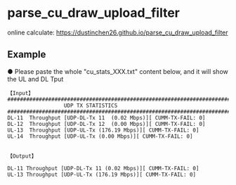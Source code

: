 # parse_cu_draw_upload_filter
online calculate: https://dustinchen26.github.io/parse_cu_draw_upload_filter

## Example
● Please paste the whole "cu_stats_XXX.txt" content below, and it will show the UL and DL Tput

```
【Input】
#############################################################################################################################
                  UDP TX STATISTICS
#############################################################################################################################
DL-11  Throughput [UDP-DL-Tx 11  (0.02 Mbps)][ CUMM-TX-FAIL: 0]
DL-12  Throughput [UDP-DL-Tx 12  (0.00 Mbps)][ CUMM-TX-FAIL: 0]
UL-13  Throughput [UDP-UL-Tx (176.19 Mbps)][ CUMM-TX-FAIL: 0]
UL-14  Throughput [UDP-UL-Tx (0.00 Mbps)][ CUMM-TX-FAIL: 0]


【Output】

DL-11 Throughput [UDP-DL-Tx 11 (0.02 Mbps)][ CUMM-TX-FAIL: 0]
UL-13 Throughput [UDP-UL-Tx (176.19 Mbps)][ CUMM-TX-FAIL: 0]
```
